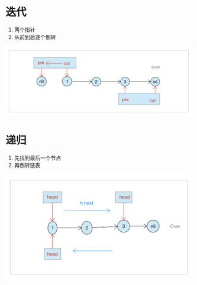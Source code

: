 # 迭代

1. 两个指针
2. 从前到后逐个倒转

![image-20190326020927736](assets/206-1.png)


# 递归

1. 先找到最后一个节点
2. 再倒转链表

![image-20190326020954006](assets/206-2.png)

